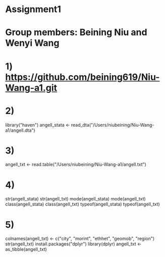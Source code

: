 # Assignment1
# Group members: Beining Niu and Wenyi Wang
# 1) https://github.com/beining619/Niu-Wang-a1.git
# 2)
library("haven")
angell_stata <- read_dta("/Users/niubeining/Niu-Wang-a1/angell.dta")
# 3)
angell_txt <- read.table("/Users/niubeining/Niu-Wang-a1/angell.txt")
# 4) 
str(angell_stata)
str(angell_txt)
mode(angell_stata)
mode(angell_txt)
class(angell_stata)
class(angell_txt)
typeof(angell_stata)
typeof(angell_txt)
# 5)
colnames(angell_txt) <- c("city", "morint", "ethhet", "geomob", "region")
str(angell_txt)
install.packages("dplyr")
library(dplyr)
angell_txt <- as_tibble(angell_txt)




